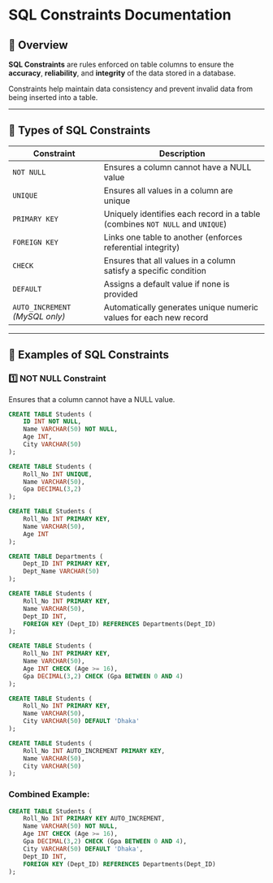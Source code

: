 # SQL Constraints Documentation

## 📘 Overview
**SQL Constraints** are rules enforced on table columns to ensure the **accuracy**, **reliability**, and **integrity** of the data stored in a database.  

Constraints help maintain data consistency and prevent invalid data from being inserted into a table.

---

## 🧩 Types of SQL Constraints

| Constraint | Description |
|-------------|--------------|
| `NOT NULL` | Ensures a column cannot have a NULL value |
| `UNIQUE` | Ensures all values in a column are unique |
| `PRIMARY KEY` | Uniquely identifies each record in a table (combines `NOT NULL` and `UNIQUE`) |
| `FOREIGN KEY` | Links one table to another (enforces referential integrity) |
| `CHECK` | Ensures that all values in a column satisfy a specific condition |
| `DEFAULT` | Assigns a default value if none is provided |
| `AUTO_INCREMENT` *(MySQL only)* | Automatically generates unique numeric values for each new record |

---

## 🧠 Examples of SQL Constraints

### 1️⃣ NOT NULL Constraint
Ensures that a column cannot have a NULL value.

```sql
CREATE TABLE Students (
    ID INT NOT NULL,
    Name VARCHAR(50) NOT NULL,
    Age INT,
    City VARCHAR(50)
);
```

```sql
CREATE TABLE Students (
    Roll_No INT UNIQUE,
    Name VARCHAR(50),
    Gpa DECIMAL(3,2)
);
```

```sql
CREATE TABLE Students (
    Roll_No INT PRIMARY KEY,
    Name VARCHAR(50),
    Age INT
);
```

```sql
CREATE TABLE Departments (
    Dept_ID INT PRIMARY KEY,
    Dept_Name VARCHAR(50)
);

CREATE TABLE Students (
    Roll_No INT PRIMARY KEY,
    Name VARCHAR(50),
    Dept_ID INT,
    FOREIGN KEY (Dept_ID) REFERENCES Departments(Dept_ID)
);
```
```sql
CREATE TABLE Students (
    Roll_No INT PRIMARY KEY,
    Name VARCHAR(50),
    Age INT CHECK (Age >= 16),
    Gpa DECIMAL(3,2) CHECK (Gpa BETWEEN 0 AND 4)
);
```
```sql
CREATE TABLE Students (
    Roll_No INT PRIMARY KEY,
    Name VARCHAR(50),
    City VARCHAR(50) DEFAULT 'Dhaka'
);
```
```sql
CREATE TABLE Students (
    Roll_No INT AUTO_INCREMENT PRIMARY KEY,
    Name VARCHAR(50),
    City VARCHAR(50)
);
```
### Combined Example:
```sql
CREATE TABLE Students (
    Roll_No INT PRIMARY KEY AUTO_INCREMENT,
    Name VARCHAR(50) NOT NULL,
    Age INT CHECK (Age >= 16),
    Gpa DECIMAL(3,2) CHECK (Gpa BETWEEN 0 AND 4),
    City VARCHAR(50) DEFAULT 'Dhaka',
    Dept_ID INT,
    FOREIGN KEY (Dept_ID) REFERENCES Departments(Dept_ID)
);
```

